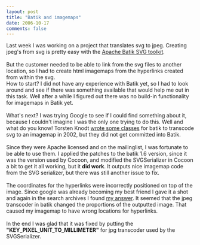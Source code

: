 ```yaml
---
layout: post
title: "Batik and imagemaps"
date: 2006-10-17
comments: false
---
```


<div class='post'>
Last week I was working on a project that translates svg to jpeg. Creating jpeg's from svg is pretty easy with the <a href="http://xmlgraphics.apache.org/batik/" target="_blank">Apache Batik SVG toolkit</a>.<br/><br/>But the customer needed to be able to link from the svg files to another location, so I had to create html imagemaps from the hyperlinks created from within the svg.<br/>How to start? I did not have any experience with Batik yet, so I had to look around and see if there was something available that would help me out in this task. Well after a while I figured out there was no build-in functionality for imagemaps in Batik yet.<br/><br/>What's next? I was trying Google to see if I could find something about it, because I couldn't imagine I was the only one trying to do this. Well and what do you know! Torsten Knodt <a href="http://www.mail-archive.com/batik-dev@xml.apache.org/msg01764.html" target="_blank">wrote some classes</a> for batik to transcode svg to an imagemap in 2002, but they did not get committed into Batik.<br/><br/>Since they were Apache licensed and on the mailinglist, I was fortunate to be able to use them. I applied the patches to the batik 1.6 version, since it was the version used by Cocoon, and modified the SVGSerializer in Cocoon a bit to get it all working, but it <strong>did work</strong>. It outputs nice imagemap code from the SVG serializer, but there was still another issue to fix.<br/><br/>The coordinates for the hyperlinks were incorrectly positioned on top of the image. Since google was already becoming my best friend I gave it a shot and again in the search archives I found <a href="http://mail-archives.apache.org/mod_mbox/xmlgraphics-batik-users/200303.mbox/%3C3E634505.E6B43148@oracle.com%3E" target="_blank">my answer</a>. It seemed that the jpeg transcoder in batik changed the proportions of the outputted image. That caused my imagemap to have wrong locations for hyperlinks.<br/><br/>In the end I was glad that it was fixed by putting the <strong>"KEY_PIXEL_UNIT_TO_MILLIMETER"</strong> for jpg transcoder used by the SVGSerializer.<br/><br/></div>
